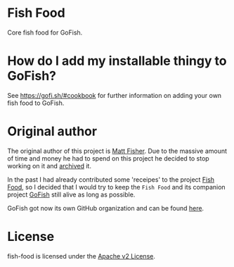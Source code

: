 # Fish Food

Core fish food for GoFish.

# How do I add my installable thingy to GoFish?

See https://gofi.sh/#cookbook for further information on adding your own fish food to GoFish.

# Original author

The original author of this project is [Matt Fisher](mailto:matt.fisher@fishworks.io).
Due to the massive amount of time and money he had to spend on this project he decided to stop working on it and [archived](https://github.com/fishworks/fish-food) it.

In the past I had already contributed some 'receipes' to the project [Fish Food](https://github.com/fishworks/fish-food), so I decided that I would try to keep the `Fish Food` and its companion project [GoFish](https://github.com/fishworks/gofish) still alive as long as possible.

GoFish got now its own GitHub organization and can be found [here](https://github.com/tinned-fish).

# License

fish-food is licensed under the [Apache v2 License](LICENSE).
